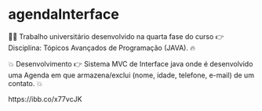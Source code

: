 # agendaInterface
:student: Trabalho universitário desenvolvido na quarta fase do curso :point_right: Disciplina: Tópicos Avançados de Programação (JAVA). :fire:

:boom: Desenvolvimento :point_right: Sistema MVC de Interface java onde é desenvolvido uma Agenda em que armazena/exclui (nome, idade, telefone, e-mail) de um contato. :boom:

<div align=”center”>https://ibb.co/x77vcJK</div>



